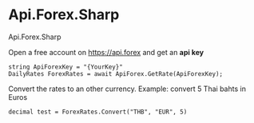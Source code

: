 # Api.Forex.Sharp
Api.Forex.Sharp

Open a free account on https://api.forex and get an **api key**

    string ApiForexKey = "{YourKey}"
    DailyRates ForexRates = await ApiForex.GetRate(ApiForexKey);

Convert the rates to an other currency.
Example: convert 5 Thai bahts in Euros

    decimal test = ForexRates.Convert("THB", "EUR", 5)
